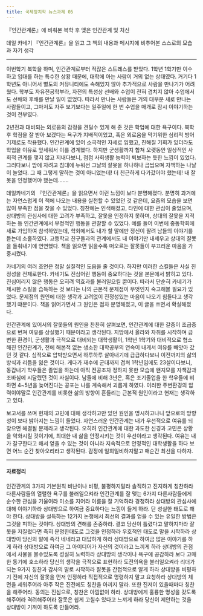 ```yaml
---
title: 국제정치학 뉴스과제 05
---
```


『인간관계론』에 비춰본 복학 후 맺은 인간관계 및 처신

데일 카네기 『인간관계론』을 읽고 그 책의 내용과 메시지에 비추어본 스스로의 모습과 자기 생각

---

이번학기 복학을 하며, 인간관계로부터 적잖은 스트레스를 받았다. 1학년 1학기만 이수하고 입대를 하는 특수한 상황 때문에, 대학에 아는 사람이 거의 없는 상태였다. 거기다 1학년도 아니어서 별도의 커뮤니티에도 속해있지 않아 추가적으로 사람을 만나기가 어려웠다. 학부도 자유전공학부라, 자전의 특성상 선배와 수업이 전혀 겹치지 않아 수업에서도 선배와 후배를 만날 일이 없었다. 따라서 만나는 사람들은 거의 대부분 새로 만나는 사람들이고, 그마저도 자주 보기보다는 일주일에 한 번 수업을 매개로 잠시 이야기하는 것이 전부였다.

2년전과 대비되는 외로움의 감정을 견딜수 있게 해 준 것은 학업에 대한 욕구이다. 복학 후 학점을 잘 받아 보겠다는 욕구가 지배적이었고, 혹은 외로움을 막기위한 심리적 방어기제로도 작용했다. 인간관계에 있어 소극적인 자세로 임했고, 친해질 기회가 있더라도 학업을 이유로 앞세워서 이를 경계했다. 하지만 군생활까지 합쳐 오랫동안 일상적인 사회적 관계를 맺지 않고 지내다보니, 점점 사회생활 능력이 퇴보하는 듯한 느낌이 있었다. 그러다보니 밤에 자려고 침대에 누워선 그날의 잘못을 하나하나 곱씹으며 자책하는 나날이 늘었다. 그 때 그렇게 말하는 것이 아니었는데! 더 친근하게 다가갔어야 했는데! 내 잘못을 인정했어야 했는데…….

데일카네기의 『인간관계론』을 읽으면서 이런 느낌이 보다 분명해졌다. 분명히 과거에는 자연스럽게 이 책에 나오는 내용을 실천할 수 있었던 것 같은데, 요즘의 모습을 보면 많이 부족한 점을 찾을 수 있었다. 칭찬에는 인색해졌고, 타인에 대한 관심이 줄었으며, 상대방의 관심사에 대한 고려가 부족하고, 잘못을 인정하지 못하며, 상대의 잘못을 지적하는 등 인간관계에서 부정적인 행동을 관찰할 수 있었다. 예를 들어 이번에 중동학회에 새로 가입하여 참석하였는데, 학회에서도 내가 할 말에만 정신이 팔려 남들의 이야기를 듣는데 소홀하였다. 고등학교 친구들과의 관계에서도 내 이야기만 내세우고 상대의 잘못을 들춰내기에 연연했다. 책을 읽으면 읽을수록 떠오르는 잘못들이 부끄러운 마음을 가중시켰다.

카네기의 여러 조언은 정말 실질적인 도움을 줄 것이다. 하지만 이러한 스킬들은 사실 진정성을 전제로한다. 카네기도 진심어린 행동이 중요하다는 것을 본문에서 밝히고 있다. 진심어리지 않은 행동은 오히려 역효과를 불러일으킬 뿐이다. 따라서 단순히 카네기가 제시한 스킬을 습득하는 것 보다는 나의 근본적 문제점이 무엇인지 숙고해볼 필요가 있었다. 문제점의 원인에 대한 생각과 고려없이 진정성있는 마음이 나오기 힘들다고 생각했기 떄문이다. 책을 읽어가면서 그 원인은 점차 분명해졌고, 이 글을 쓰면서 확실해졌다.

인간관계에 있어서의 잘못들의 원인을 찬찬히 살펴보면, 인간관계에 대한 갈증이 조급증으로 번져 여유를 상실했기 때문이라고 생각된다. 지방에서 올라와 자취를 시작하며 급변한 환경이, 군생활과 극적으로 대비되는 대학생활이, 1학년 1학기와 대비적으로 협소해진 인간관계가, 전에 해본적 없는 생소한 대학공부의 연속이 내게서 여유를 빼앗아 갔던 것 같다. 심적으로 압박받으면서 하루하루 살아내기에 급급하다보니 이전까지의 삶의 방식과 리듬을 잃은 것이다. 게다가 재수에 군대까지 겹쳐 1학년임에도 23살이다보니, 동갑내기 학우들은 졸업을 하는데 아직 전공조차 정하지 못한 모습에 왠지모를 자책감과 조바심에 시달렸던 것이 사실이다. 남들에 비해 3년은, 혹은 조기졸업을 한 학우들에 비하면 4~5년을 늦어진다는 공포는 나를 계속해서 괴롭게 하였다. 이러한 주변환경의 압력이야말로 인간관계를 비롯한 삶의 방향이 흔들리는 근본적 원인이라고 현재는 생각하고 있다.

보고서를 쓰며 현재의 고민에 대해 생각하고만 있던 원인을 명시하고나니 앞으로의 방향성이 보다 밝아지는 느낌이 들었다. 자연스러운 인간관계는 내가 우선적으로 여유를 되찾으면 해결될 문제라고 생각된다. 오히려 인간관계에 대한 과도한 신경과 고민은 상황을 악화시킬 것이기에, 최대한 내 삶을 안정시키는 것이 우선이라고 생각된다. 여유는 내가 갈구한다고 해서 얻을 수 있는 것이 아니라 지속적으로 안정적인 대학생활을 하다 보면 어느 순간 찾아오리라고 생각된다. 감정에 일희일비하지말고 매순간 최선을 다하자.

---

#### 자료정리

인간관계의 3가지 기본원칙
비난이나 비평, 불평하지말라
 솔직하고 진지하게 칭찬하라
다른사람들의 열렬한 욕구를 불러일으켜라
인간관계를 잘 맺는 6가지
 다른사람들에게 순수한 관심을 기울여라
미소를 지어라
 이름을 잘 기억하라
경청하라
 상대방의 관심사에 대해 이야기하라
상대방으로 하여금 중요하다는 느낌이 들게 하라. 단 성실한 태도로 해야 한다.
상대방을 설득하는 12가지
논쟁에서 최선의 결과를 얻을 수 있는 유일한 방법은 그것을 피하는 것이다.
상대방의 견해를 존중하라. 결코 당신이 틀렸다고 말하지마라
 잘못을 저질렀다면 즉히 분명한태도로 그것을 인정하라
우호적인 태도로 말을 시작하라
상대방이 당신의 말에 즉각 네네라고 대답하게 하라
 상대방으로 하여금 많은 이야기를 하게 하라
상대방으로 하여금 그 아이디어가 자신의 것이라고 느끼게 하라
 상대방의 관점에서 사물을 볼수있도록 성실히 노력하라
상대방의 생각이나 욕구에 공감하라
보다 고매한 동기에 호소하라
당신의 생각을 극적으로 표현하라
도전의욕을 불러일으켜라
리더가되는 9가지
칭찬과 감사의 말로 시작하라
 잘못을 간접적으로 알게 하라
상대방을 비평하기 전에 자신의 잘못을 먼저 인정하라
직접적으로 명령하지 말고 요청하라
상대방의 체면을 세워주어라
아주 작은 진전에도 칭찬을 아끼지 말라. 또한 진저이 있을때마다 칭찬을 해주어라. 동의는 진심으로, 칭찬은 아낌없이 하라.
상대방에게 훌륭한 명성을 갖도록 해주어라
격려해주어라 잘못은 쉽게 고칠수 있다고 느끼게 하라
당신이 제안하는 것을 상대방이 기꺼이 하도록 만들어라.
